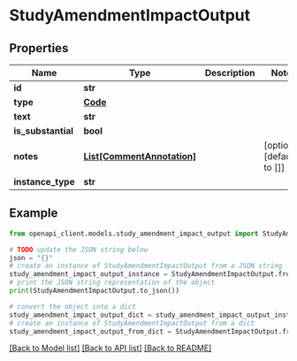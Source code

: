 # StudyAmendmentImpactOutput


## Properties

Name | Type | Description | Notes
------------ | ------------- | ------------- | -------------
**id** | **str** |  | 
**type** | [**Code**](Code.md) |  | 
**text** | **str** |  | 
**is_substantial** | **bool** |  | 
**notes** | [**List[CommentAnnotation]**](CommentAnnotation.md) |  | [optional] [default to []]
**instance_type** | **str** |  | 

## Example

```python
from openapi_client.models.study_amendment_impact_output import StudyAmendmentImpactOutput

# TODO update the JSON string below
json = "{}"
# create an instance of StudyAmendmentImpactOutput from a JSON string
study_amendment_impact_output_instance = StudyAmendmentImpactOutput.from_json(json)
# print the JSON string representation of the object
print(StudyAmendmentImpactOutput.to_json())

# convert the object into a dict
study_amendment_impact_output_dict = study_amendment_impact_output_instance.to_dict()
# create an instance of StudyAmendmentImpactOutput from a dict
study_amendment_impact_output_from_dict = StudyAmendmentImpactOutput.from_dict(study_amendment_impact_output_dict)
```
[[Back to Model list]](../README.md#documentation-for-models) [[Back to API list]](../README.md#documentation-for-api-endpoints) [[Back to README]](../README.md)


